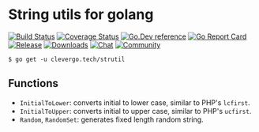 # String utils for golang
[![Build Status](https://img.shields.io/travis/clevergo/strutil?style=flat)](https://travis-ci.org/clevergo/strutil)
[![Coverage Status](https://img.shields.io/coveralls/github/clevergo/strutil?style=flat)](https://coveralls.io/github/clevergo/strutil?branch=master)
[![Go.Dev reference](https://img.shields.io/badge/go.dev-reference-blue?logo=go&logoColor=white&style=flat)](https://pkg.go.dev/clevergo.tech/strutil?tab=doc)
[![Go Report Card](https://goreportcard.com/badge/github.com/clevergo/strutil?style=flat)](https://goreportcard.com/report/github.com/clevergo/strutil)
[![Release](https://img.shields.io/github/release/clevergo/strutil.svg?style=flat)](https://github.com/clevergo/strutil/releases)
[![Downloads](https://img.shields.io/endpoint?url=https://pkg.clevergo.tech/api/badges/downloads/total/clevergo.tech/strutil&style=flat)](https://pkg.clevergo.tech/clevergo.tech/strutil)
[![Chat](https://img.shields.io/badge/chat-telegram-blue?style=flat)](https://t.me/clevergotech)
[![Community](https://img.shields.io/badge/community-forum-blue?style=flat)](https://forum.clevergo.tech)

```shell
$ go get -u clevergo.tech/strutil
```

## Functions

- `InitialToLower`: converts initial to lower case, similar to PHP's `lcfirst`.
- `InitialToUpper`: converts initial to upper case,  similar to PHP's `ucfirst`.
- `Random`, `RandomSet`: generates fixed length random string.
